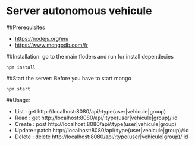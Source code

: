 # Server autonomous vehicule
##Prerequisites

- https://nodejs.org/en/
- https://www.mongodb.com/fr

##Installation:
go to the main floders and run for install dependecies
```
npm install
```

##Start the server: 
Before you have to start mongo
```
npm start
```

##Usage: 
- List : get http://localhost:8080/api/:type(user|vehicule|group)
- Read : get http://localhost:8080/api/:type(user|vehicule|group)/:id
- Create : post http://localhost:8080/api/:type(user|vehicule|group)
- Update : patch http://localhost:8080/api/:type(user|vehicule|group)/:id
- Delete : delete http://localhost:8080/api/:type(user|vehicule|group)/:id

